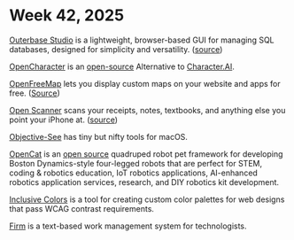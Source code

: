 # Week 42, 2025

[Outerbase Studio](https://studio.outerbase.com) is a lightweight, browser-based GUI for managing SQL databases, designed for simplicity and versatility. ([source](https://github.com/outerbase/studio))

[OpenCharacter](https://opencharacter.org) is an [open-source](https://github.com/bobcoi03/opencharacter) Alternative to [Character.AI](https://character.ai).

[OpenFreeMap](https://openfreemap.org) lets you display custom maps on your website and apps for free. ([Source](https://github.com/hyperknot/openfreemap))

[Open Scanner](https://openscanner.app) scans your receipts, notes, textbooks, and anything else you point your iPhone at. ([source](https://github.com/pencilresearch/OpenScanner))

[Objective-See](https://objective-see.org/) has tiny but nifty tools for macOS.

[OpenCat](https://www.petoi.com/pages/opencat-open-source-robot-pet-framework) is an [open source](https://github.com/PetoiCamp/OpenCat) quadruped robot pet framework for developing Boston Dynamics-style four-legged robots that are perfect for STEM, coding & robotics education, IoT robotics applications, AI-enhanced robotics application services, research, and DIY robotics kit development.

[Inclusive Colors](https://www.inclusivecolors.com/) is a tool for creating custom color palettes for web designs that pass WCAG contrast requirements.

[Firm](https://github.com/42futures/firm) is a text-based work management system for technologists.